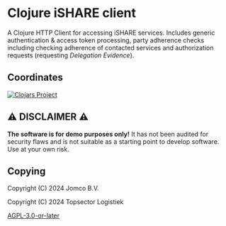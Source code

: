 <!--
SPDX-FileCopyrightText: 2024 Jomco B.V.
SPDX-FileCopyrightText: 2024 Topsector Logistiek
SPDX-FileContributor: Joost Diepenmaat <joost@jomco.nl>
SPDX-FileContributor: Remco van 't Veer <remco@jomco.nl>

SPDX-License-Identifier: AGPL-3.0-or-later
-->

# Clojure iSHARE client

A Clojure HTTP Client for accessing iSHARE services. Includes generic
authentication & access token processing, party adherence checks
including checking adherence of contacted services and authorization
requests (requesting *Delegation Evidence*).

## Coordinates

[![Clojars Project](https://img.shields.io/clojars/v/org.bdinetwork/clj-ishare-client.svg)](https://clojars.org/org.bdinetwork/clj-ishare-client)

## ⚠ DISCLAIMER ⚠

**The software is for demo purposes only!**  It has not been audited
for security flaws and is not suitable as a starting point to develop
software.  Use at your own risk.


## Copying

Copyright (C) 2024 Jomco B.V.

Copyright (C) 2024 Topsector Logistiek

[AGPL-3.0-or-later](LICENSES/AGPL-3.0-or-later.txt)
